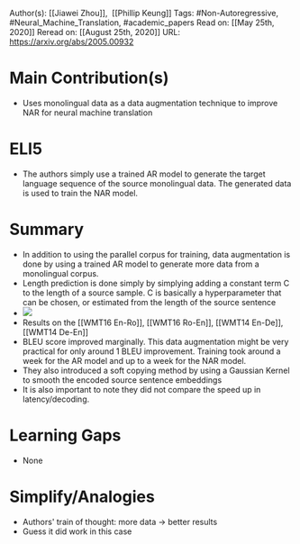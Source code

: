Author(s): [[Jiawei Zhou]],  [[Phillip Keung]]
Tags: #Non-Autoregressive, #Neural_Machine_Translation, #academic_papers
Read on: [[May 25th, 2020]]
Reread on: [[August 25th, 2020]]
URL: https://arxiv.org/abs/2005.00932
# Main Contribution(s)
- Uses monolingual data as a data augmentation technique to improve NAR for neural machine translation
# ELI5
- The authors simply use a trained AR model to generate the target language sequence of the source monolingual data. The generated data is used to train the NAR model.
# Summary
- In addition to using the parallel corpus for training, data augmentation is done by using a trained AR model to generate more data from a monolingual corpus.
- Length prediction is done simply by simplying adding a constant term C to the length of a source sample. C is basically a hyperparameter that can be chosen, or estimated from the length of the source sentence
- ![](https://firebasestorage.googleapis.com/v0/b/firescript-577a2.appspot.com/o/imgs%2Fapp%2FPaperReadings%2F9d_NH7qGO8.png?alt=media&token=94708f4f-27f0-4c13-810d-f4a2581ab0f4)
- Results on the [[WMT16 En-Ro]], [[WMT16 Ro-En]], [[WMT14 En-De]], [[WMT14 De-En]]
- BLEU score improved marginally. This data augmentation might be very practical for only around 1 BLEU improvement. Training took around a week for the AR model and up to a week for the NAR model.
- They also introduced a soft copying method by using a Gaussian Kernel to smooth the encoded source sentence embeddings
- It is also important to note they did not compare the speed up in latency/decoding. 
# Learning Gaps
- None
# Simplify/Analogies
- Authors' train of thought: more data → better results
- Guess it did work in this case
